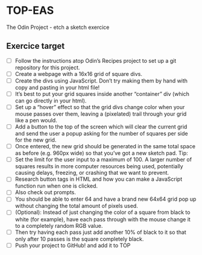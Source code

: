 # TOP-EAS
The Odin Project - etch a sketch exercice

## Exercice target

- [ ] Follow the instructions atop Odin’s Recipes project to set up a git repository for this project.
- [ ] Create a webpage with a 16x16 grid of square divs.
- [ ] Create the divs using JavaScript. Don’t try making them by hand with copy and pasting in your html file!
- [ ] It’s best to put your grid squares inside another “container” div (which can go directly in your html).
- [ ] Set up a “hover” effect so that the grid divs change color when your mouse passes over them, leaving a (pixelated) trail through your grid like a pen would.
- [ ] Add a button to the top of the screen which will clear the current grid and send the user a popup asking for the number of squares per side for the new grid. 
- [ ] Once entered, the new grid should be generated in the same total space as before (e.g. 960px wide) so that you’ve got a new sketch pad. Tip: 
- [ ] Set the limit for the user input to a maximum of 100. A larger number of squares results in more computer resources being used, potentially causing delays, freezing, or crashing that we want to prevent.
- [ ] Research button tags in HTML and how you can make a JavaScript function run when one is clicked.
- [ ] Also check out prompts.
- [ ] You should be able to enter 64 and have a brand new 64x64 grid pop up without changing the total amount of pixels used.
- [ ] (Optional): Instead of just changing the color of a square from black to white (for example), have each pass through with the mouse change it to a completely random RGB value.
- [ ]  Then try having each pass just add another 10% of black to it so that only after 10 passes is the square completely black.
- [ ]  Push your project to GitHub! and add it to TOP
